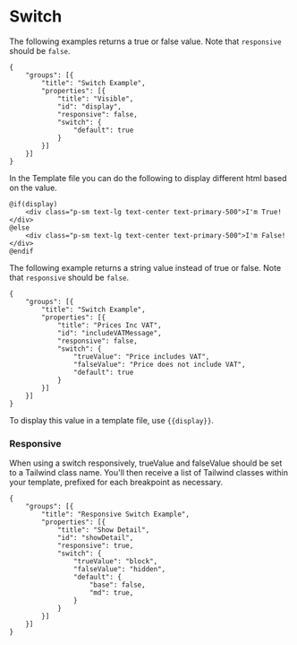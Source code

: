 # Switch

The following examples returns a true or false value. Note that `responsive` should be `false`.

```
{
    "groups": [{
        "title": "Switch Example",
        "properties": [{
            "title": "Visible",
            "id": "display",
            "responsive": false,
            "switch": {
                "default": true
            }
        }]
    }]
}
```

In the Template file you can do the following to display different html based on the value.

```
@if(display)
    <div class="p-sm text-lg text-center text-primary-500">I'm True!</div>
@else
    <div class="p-sm text-lg text-center text-primary-500">I'm False!</div>
@endif
```

The following example returns a string value instead of true or false. Note that `responsive` should be `false`.

```
{
    "groups": [{
        "title": "Switch Example",
        "properties": [{
            "title": "Prices Inc VAT",
            "id": "includeVATMessage",
            "responsive": false,
            "switch": {
                "trueValue": "Price includes VAT",
                "falseValue": "Price does not include VAT",
                "default": true
            }
        }]
    }]
}
```

To display this value in a template file, use `{{display}}`.

### Responsive

When using a switch responsively, trueValue and falseValue should be set to a Tailwind class name. You'll then receive a list of Tailwind classes within your template, prefixed for each breakpoint as necessary.

```
{
    "groups": [{
        "title": "Responsive Switch Example",
        "properties": [{
            "title": "Show Detail",
            "id": "showDetail",
            "responsive": true,
            "switch": {
                "trueValue": "block",
                "falseValue": "hidden",
                "default": {
                    "base": false,
                    "md": true,
                }
            }
        }]
    }]
}
```
